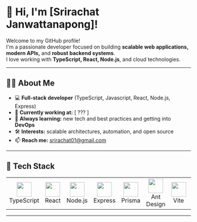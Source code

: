 # 👋 Hi, I'm [Srirachat Janwattanapong]!

Welcome to my GitHub profile!  
I'm a passionate developer focused on building **scalable web applications, modern APIs,** and **robust backend systems**.  
I love working with **TypeScript, React, Node.js**, and cloud technologies.

---

## 🧑‍💻 About Me

- 💻 **Full-stack developer** (TypeScript, Javascript, React, Node.js, Express)
- 🏢 **Currently working at:** [ ??? ]
- 🌱 **Always learning:** new tech and best practices and getting into **DevOps**
- 🛠️ **Interests:** scalable architectures, automation, and open source
- 📫 **Reach me:** [srirachat01@gmail.com](mailto:srirachat01@gmail.com)

---

## 🧰 Tech Stack

<table>
  <tr>
    <td align="center"><img src="https://cdn.jsdelivr.net/gh/devicons/devicon/icons/typescript/typescript-original.svg" width="40"/><br/>TypeScript</td>
    <td align="center"><img src="https://cdn.jsdelivr.net/gh/devicons/devicon/icons/react/react-original.svg" width="40"/><br/>React</td>
    <td align="center"><img src="https://cdn.jsdelivr.net/gh/devicons/devicon/icons/nodejs/nodejs-original.svg" width="40"/><br/>Node.js</td>
    <td align="center"><img src="https://cdn.jsdelivr.net/gh/devicons/devicon/icons/express/express-original.svg" width="40"/><br/>Express</td>
    <td align="center"><img src="https://cdn.jsdelivr.net/gh/devicons/devicon/icons/prisma/prisma-original.svg" width="40"/><br/>Prisma</td>
    <td align="center"><img src="https://cdn.jsdelivr.net/gh/devicons/devicon/icons/antdesign/antdesign-original.svg" width="40"/><br/>Ant Design</td>
    <td align="center"><img src="https://cdn.jsdelivr.net/gh/devicons/devicon/icons/vite/vite-original.svg" width="40"/><br/>Vite</td>
    <td align="center"><img src="https://cdn.jsdelivr.net/gh/devicons/devicon/icons/postgresql/postgresql-original.svg" width="40"/><br/>PostgreSQL</td>
    <td align="center"><img src="https://cdn.jsdelivr.net/gh/devicons/devicon/icons/docker/docker-original.svg" width="40"/><br/>Docker</td>
    <td align="center"><img src="https://cdn.jsdelivr.net/gh/devicons/devicon/icons/github/github-original.svg" width="40"/><br/>GitHub Actions</td>
  </tr>
</table>


---

<!---
swaggiesf5/swaggiesf5 is a ✨ special ✨ repository because its `README.md` (this file) appears on your GitHub profile.
You can click the Preview link to take a look at your changes.
--->
